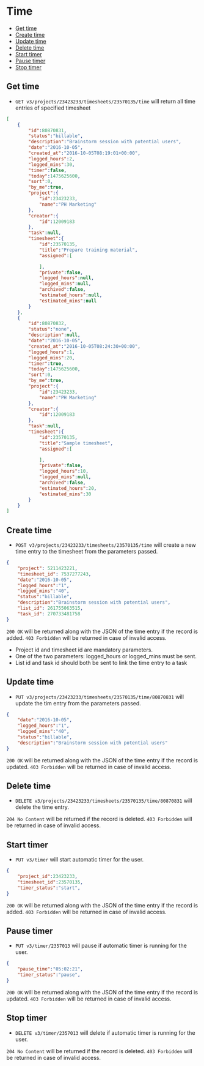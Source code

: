 Time
====================

* [Get time](#get-time) 
* [Create time](#create-time)
* [Update time](#update-time)
* [Delete time](#delete-time)
* [Start timer](#start-timer)
* [Pause timer](#pause-timer)
* [Stop timer](#stop-timer)

Get time
----------------

* `GET v3/projects/23423233/timesheets/23570135/time` will return all time entries of specified timesheet

```json
[
    {
        "id":80870831,
        "status":"billable",
        "description":"Brainstorm session with potential users",
        "date":"2016-10-05",
        "created_at":"2016-10-05T08:19:01+00:00",
        "logged_hours":2,
        "logged_mins":30,
        "timer":false,
        "today":1475625600,
        "sort":0,
        "by_me":true,
        "project":{
            "id":23423233,
            "name":"PH Marketing"
        },
        "creator":{
            "id":12009183
        },
        "task":null,
        "timesheet":{
            "id":23570135,
            "title":"Prepare training material",
            "assigned":[

            ],
            "private":false,
            "logged_hours":null,
            "logged_mins":null,
            "archived":false,
            "estimated_hours":null,
            "estimated_mins":null
        }
    },
    {
        "id":80870832,
        "status":"none",
        "description":null,
        "date":"2016-10-05",
        "created_at":"2016-10-05T08:24:30+00:00",
        "logged_hours":1,
        "logged_mins":20,
        "timer":true,
        "today":1475625600,
        "sort":0,
        "by_me":true,
        "project":{
            "id":23423233,
            "name":"PH Marketing"
        },
        "creator":{
            "id":12009183
        },
        "task":null,
        "timesheet":{
            "id":23570135,
            "title":"Sample timesheet",
            "assigned":[

            ],
            "private":false,
            "logged_hours":10,
            "logged_mins":null,
            "archived":false,
            "estimated_hours":20,
            "estimated_mins":30
        }
    }
]
```

Create time
----------------

* `POST v3/projects/23423233/timesheets/23570135/time` will create a new time entry to the timesheet from the parameters passed. 

```json
{
    "project": 5211423221,
    "timesheet_id": 7537277243,
    "date":"2016-10-05",
    "logged_hours":"1",
    "logged_mins":"40",
    "status":"billable",
    "description":"Brainstorm session with potential users",
    "list_id": 261755063515,
    "task_id": 270733481758
}
```

`200 OK` will be returned along with the JSON of the time entry if the record is added. `403 Forbidden` will be returned in case of invalid access.
* Project id and timesheet id are mandatory parameters. 
* One of the two parameters: logged_hours or logged_mins must be sent. 
* List id and task id should both be sent to link the time entry to a task


Update time
----------------

* `PUT v3/projects/23423233/timesheets/23570135/time/80870831` will update the tim entry from the parameters passed.

```json
{
    "date":"2016-10-05",
    "logged_hours":"1",
    "logged_mins":"40",
    "status":"billable",
    "description":"Brainstorm session with potential users"
}
```

`200 OK` will be returned along with the JSON of the time entry if the record is updated. `403 Forbidden` will be returned in case of invalid access.

Delete time
----------------

* `DELETE v3/projects/23423233/timesheets/23570135/time/80870831` will delete the time entry.

`204 No Content` will be returned if the record is deleted. `403 Forbidden` will be returned in case of invalid access.


Start timer
----------------

* `PUT v3/timer` will start automatic timer for the user.

```json
{
    "project_id":23423233,
    "timesheet_id":23570135,
    "timer_status":"start",
}
```

`200 OK` will be returned along with the JSON of the time entry if the record is added. `403 Forbidden` will be returned in case of invalid access.


Pause timer
----------------

* `PUT v3/timer/2357013` will pause if automatic timer is running for the user.

```json
{
    "pause_time":"05:02:21",
    "timer_status":"pause",
}
```

`200 OK` will be returned along with the JSON of the time entry if the record is updated. `403 Forbidden` will be returned in case of invalid access.

Stop timer
----------------

* `DELETE v3/timer/2357013` will delete if automatic timer is running for the user.

`204 No Content` will be returned if the record is deleted. `403 Forbidden` will be returned in case of invalid access.
